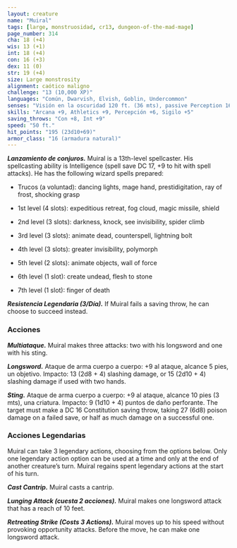 ```yaml
---
layout: creature
name: "Muiral"
tags: [large, monstruosidad, cr13, dungeon-of-the-mad-mage]
page_number: 314
cha: 18 (+4)
wis: 13 (+1)
int: 18 (+4)
con: 16 (+3)
dex: 11 (0)
str: 19 (+4)
size: Large monstrosity
alignment: caótico maligno
challenge: "13 (10,000 XP)"
languages: "Común, Dwarvish, Elvish, Goblin, Undercommon"
senses: "Visión en la oscuridad 120 ft. (36 mts), passive Perception 16"
skills: "Arcana +9, Athletics +9, Percepción +6, Sigilo +5"
saving_throws: "Con +8, Int +9"
speed: "50 ft."
hit_points: "195 (23d10+69)"
armor_class: "16 (armadura natural)"
---
```


***Lanzamiento de conjuros.*** Muiral is a 13th-level spellcaster. His spellcasting ability is Intelligence (spell save DC 17, +9 to hit with spell attacks). He has the following wizard spells prepared:

* Trucos (a voluntad): dancing lights, mage hand, prestidigitation, ray of frost, shocking grasp

* 1st level (4 slots): expeditious retreat, fog cloud, magic missile, shield

* 2nd level (3 slots): darkness, knock, see invisibility, spider climb

* 3rd level (3 slots): animate dead, counterspell, lightning bolt

* 4th level (3 slots): greater invisibility, polymorph

* 5th level (2 slots): animate objects, wall of force

* 6th level (1 slot): create undead, flesh to stone

* 7th level (1 slot): finger of death

***Resistencia Legendaria (3/Día).*** If Muiral fails a saving throw, he can choose to succeed instead.

### Acciones

***Multiataque.*** Muiral makes three attacks: two with his longsword and one with his sting.

***Longsword.*** Ataque de arma cuerpo a cuerpo: +9 al ataque, alcance 5 pies, un objetivo. Impacto: 13 (2d8 + 4) slashing damage, or 15 (2d10 + 4) slashing damage if used with two hands.

***Sting.*** Ataque de arma cuerpo a cuerpo: +9 al ataque, alcance 10 pies (3 mts), una criatura. Impacto: 9 (1d10 + 4) puntos de daño perforante. The target must make a DC 16 Constitution saving throw, taking 27 (6d8) poison damage on a failed save, or half as much damage on a successful one.

### Acciones Legendarias

Muiral can take 3 legendary actions, choosing from the options below. Only one legendary action option can be used at a time and only at the end of another creature’s turn. Muiral regains spent legendary actions at the start of his turn.

***Cast Cantrip.*** Muiral casts a cantrip.

***Lunging Attack (cuesta 2 acciones).*** Muiral makes one longsword attack that has a reach of 10 feet.

***Retreating Strike (Costs 3 Actions).*** Muiral moves up to his speed without provoking opportunity attacks. Before the move, he can make one longsword attack.